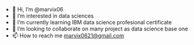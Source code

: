 - 👋 Hi, I’m @marvix06
- 👀 I’m interested in data sciences
- 🌱 I’m currently learning IBM data science profesional certificate
- 💞️ I’m looking to collaborate on many project as data science base one
- 📫 How to reach me marvix0621@gmail.com

<!---
marvix06/marvix06 is a ✨ special ✨ repository because its `README.md` (this file) appears on your GitHub profile.
You can click the Preview link to take a look at your changes.
--->
